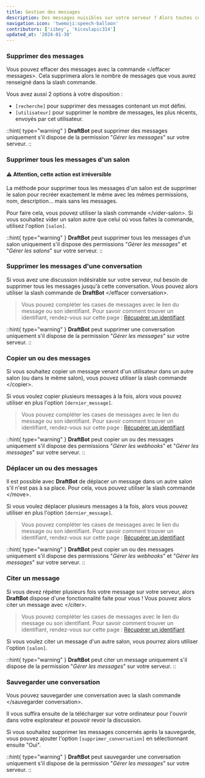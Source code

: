 ```yaml
---
title: Gestion des messages
description: Des messages nuisibles sur votre serveur ? Alors toutes ces commandes de DraftBot vont vous aider !
navigation.icon: 'twemoji:speech-balloon'
contributors: ['iibey', 'kicoulapic314']
updated_at: '2024-01-30'
---
```


### Supprimer des messages

Vous pouvez effacer des messages avec la commande \</effacer messages>. Cela supprimera alors le nombre de messages que vous aurez renseigné dans la slash commande.

Vous avez aussi 2 options à votre disposition :

- `[recherche]` pour supprimer des messages contenant un mot défini.
- `[utilisateur]` pour supprimer le nombre de messages, les plus récents, envoyés par cet utilisateur.

::hint{ type="warning" }
  **DraftBot** peut supprimer des messages uniquement s'il dispose de la permission "_Gérer les messages_" sur votre serveur.
::

### Supprimer tous les messages d'un salon

#### :warning: Attention, cette action est **irréversible**

La méthode pour supprimer tous les messages d'un salon est de supprimer le salon pour recréer exactement le même avec les mêmes permissions, nom, description... mais sans les messages.

Pour faire cela, vous pouvez utiliser la slash commande \</vider-salon>. Si vous souhaitez vider un salon autre que celui où vous faites la commande, utilisez l'option `[salon]`.

::hint{ type="warning" }
  **DraftBot** peut supprimer tous les messages d'un salon uniquement s'il dispose des permissions "_Gérer les messages_" et "_Gérer les salons_" sur votre serveur.
::

### Supprimer les messages d'une conversation

Si vous avez une discussion indésirable sur votre serveur, nul besoin de supprimer tous les messages jusqu'à cette conversation. Vous pouvez alors utiliser la slash commande de **DraftBot** \</effacer conversation>.

> Vous pouvez compléter les cases de messages avec le lien du message ou son identifiant. Pour savoir comment trouver un identifiant, rendez-vous sur cette page : [Récupérer un identifiant](/docs/autres/recuperer-un-identifiant)

::hint{ type="warning" }
  **DraftBot** peut supprimer une conversation uniquement s'il dispose de la permission "_Gérer les messages_" sur votre serveur.
::

### Copier un ou des messages

Si vous souhaitez copier un message venant d'un utilisateur dans un autre salon (ou dans le même salon), vous pouvez utiliser la slash commande \</copier>.

Si vous voulez copier plusieurs messages à la fois, alors vous pouvez utiliser en plus l'option `[dernier_message]`.

> Vous pouvez compléter les cases de messages avec le lien du message ou son identifiant. Pour savoir comment trouver un identifiant, rendez-vous sur cette page : [Récupérer un identifiant](/docs/autres/recuperer-un-identifiant)

::hint{ type="warning" }
  **DraftBot** peut copier un ou des messages uniquement s'il dispose des permissions "_Gérer les webhooks_" et "_Gérer les messages_" sur votre serveur.
::

### Déplacer un ou des messages

Il est possible avec **DraftBot** de déplacer un message dans un autre salon s'il n'est pas à sa place. Pour cela, vous pouvez utiliser la slash commande \</move>.

Si vous voulez déplacer plusieurs messages à la fois, alors vous pouvez utiliser en plus l'option `[dernier_message]`.

> Vous pouvez compléter les cases de messages avec le lien du message ou son identifiant. Pour savoir comment trouver un identifiant, rendez-vous sur cette page : [Récupérer un identifiant](/docs/autres/recuperer-un-identifiant)

::hint{ type="warning" }
  **DraftBot** peut copier un ou des messages uniquement s'il dispose des permissions "_Gérer les webhooks_" et "_Gérer les messages_" sur votre serveur.
::

### Citer un message

Si vous devez répéter plusieurs fois votre message sur votre serveur, alors **DraftBot** dispose d'une fonctionnalité faite pour vous ! Vous pouvez alors citer un message avec \</citer>.

> Vous pouvez compléter les cases de messages avec le lien du message ou son identifiant. Pour savoir comment trouver un identifiant, rendez-vous sur cette page : [Récupérer un identifiant](/docs/autres/recuperer-un-identifiant)

Si vous voulez citer un message d'un autre salon, vous pourrez alors utiliser l'option `[salon]`.

::hint{ type="warning" }
  **DraftBot** peut citer un message uniquement s'il dispose de la permission "_Gérer les messages_" sur votre serveur.
::

### Sauvegarder une conversation

Vous pouvez sauvegarder une conversation avec la slash commande \</sauvegarder conversation>.

Il vous suffira ensuite de la télécharger sur votre ordinateur pour l'ouvrir dans votre explorateur et pouvoir revoir la discussion.

Si vous souhaitez supprimer les messages concernés après la sauvegarde, vous pouvez ajouter l'option `[supprimer_conversation]` en sélectionnant ensuite "Oui".

::hint{ type="warning" }
  **DraftBot** peut sauvegarder une conversation uniquement s'il dispose de la permission "_Gérer les messages_" sur votre serveur.
::

